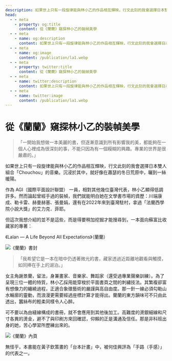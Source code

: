 ```yaml
---
description: 如果世上只有一段旋律能與林小乙的作品相互輝映，行文此刻的我會選擇日本雙人組合「Chouchou」的音樂
head:
  - - meta
    - property: og:title
      content: 從《蘭蘭》窺探林小乙的裝幀美學
  - - meta
    - name: og:description
      content: 如果世上只有一段旋律能與林小乙的作品相互輝映，行文此刻的我會選擇日本雙人組合「Chouchou」的音樂
  - - meta
    - name: og:image
      content: /publication/la1.webp
  - - meta
    - property: twitter:title
      content: 從《蘭蘭》窺探林小乙的裝幀美學
  - - meta
    - name: twitter:description
      content: 如果世上只有一段旋律能與林小乙的作品相互輝映，行文此刻的我會選擇日本雙人組合「Chouchou」的音樂
  - - meta
    - name: twitter:image
      content: /publication/la1.webp
---
```


# 從《蘭蘭》窺探林小乙的裝幀美學

<p><Badge type="info" text="🌳 Evergreen" /></P>

> 「一開始我想做一本美麗的書，但逐漸意識到所有影響我的美，都能夠在一個人心裡成為很深刻的事，不能只因為有一個糢糊的興趣。專業的世界是很嚴肅的。」

如果世上只有一段旋律能與林小乙的作品相互輝映，行文此刻的我會選擇日本雙人組合「Chouchou」的音樂。沉浸於其中，就好像在蕭瑟的冬日荒原中，曬到一絲暖陽。

作為 AGI（國際平面設計聯盟） 一員，相對其他幾位臺灣代表，林小乙顯得低調許多。然而論起曾經手過的裝幀，我們就能明白她在文學書市場的資歷：川端康成、勒卡雷、赫曼赫塞、張曼娟，還有在2022年來到臺灣駐村，拿過「法蘭西學院小說大獎」的艾力克．菲耶。

但這次我想介紹的並不是這些，而是得要稍加挖掘才能搜尋到，一本面向蘇富比收藏家的專著：

《Lalan — A Life Beyond All Expectations》（蘭蘭）

![《蘭蘭》書封](/publication/la1.webp)
 
> 「我希望它是一本在暗中仍透著微光的書，藏家透過近距離地觀看與觸摸，如同捧在手上的湖泊。」

女主角謝景蘭，留法，身兼畫家、音樂家、舞蹈家（還受過專業聲樂訓練）。為了呈現三位一體的特質，林小乙採用能穿梭於平面書頁之間的刺繡技法。其繁複卻富有想像力的纏繞過程，正適合象徵藝術的嚴謹與高自由度。那一針一線必須勾勒山水輪廓的靈動，而浪漫更需要經過座標計算才能得出。蘭蘭的東方韻味可不只由此透出，蠶絲布的輕柔同樣令人心醉。
 
可不要以為由縫線構成的書冊，就不會應用到其他後加工。高難度的燙銀細線和尺寸各異的燙金，避不了與印刷方來回確認，仰賴的正是溝通及信任。那是非科班出身的她，苦心學習所歷練出來的。

![《蘭蘭》內頁](/publication/la2.webp)

無怪乎，本書能在黃子欽策畫的「台本計畫」中，被何佳興評為「手路（手感）」的代表之一。
